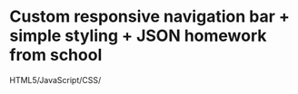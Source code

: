 # Custom responsive navigation bar + simple styling + JSON homework from school
HTML5/JavaScript/CSS/
